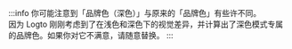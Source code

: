 :::info
你可能注意到「品牌色（深色）」与原来的「品牌色」有些许不同。<br/>
因为 Logto 刚刚考虑到了在浅色和深色下的视觉差异，并计算出了深色模式专属的品牌色。如果你对它不满意，请随意替换。
:::
